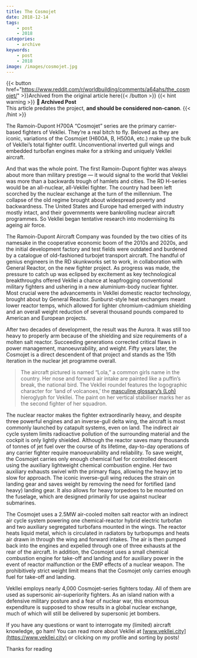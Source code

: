 ```yaml
---
title: The Cosmojet
date: 2018-12-14
tags:
    - post
    - 2018
categories:
    - archive
keywords:
    - post
    - 2018
image: /images/cosmojet.jpg
---
```

{{< button href="https://www.reddit.com/r/worldbuilding/comments/a64ahs/the_cosmojet/" >}}Archived from the original article here{{< /button >}}
{{< hint warning >}}
**🌸 Archived Post**  
This article predates the project, **and should be considered non-canon**.
{{< /hint >}}

The Ramoin-Dupont H700A “Cosmojet” series are the primary carrier-based fighters of Vekllei. They’re a real bitch to fly. Beloved as they are iconic, variations of the Cosmojet (H600A, B, H500A, etc.) make up the bulk of Vekllei’s total fighter outfit. Unconventional inverted gull wings and embedded turbofan engines make for a striking and uniquely Vekllei aircraft.

And that was the whole point. The first Ramoin-Dupont fighter was always about more than military prestige — it would signal to the world that Vekllei was more than a backwards trough of hamlets and cities. The RD H-series would be an all-nuclear, all-Vekllei fighter. The country had been left scorched by the nuclear exchange at the turn of the millennium. The collapse of the old regime brought about widespread poverty and backwardness. The United States and Europe had emerged with industry mostly intact, and their governments were bankrolling nuclear aircraft programmes. So Vekllei began tentative research into modernising its ageing air force.

The Ramoin-Dupont Aircraft Company was founded by the two cities of its namesake in the cooperative economic boom of the 2010s and 2020s, and the initial development factory and test fields were outdated and burdened by a catalogue of old-fashioned turbojet transport aircraft. The handful of genius engineers in the RD skunkworks set to work, in collaboration with General Reactor, on the new fighter project. As progress was made, the pressure to catch up was eclipsed by excitement as key technological breakthroughs offered Vekllei a chance at leapfrogging conventional military fighters and ushering in a new aluminium-body nuclear fighter. Most crucial were the advancements in Vekllei domestic reactor technology, brought about by General Reactor. Sunburst-style heat exchangers meant lower reactor temps, which allowed for lighter chromium-cadmium shielding and an overall weight reduction of several thousand pounds compared to American and European projects.

After two decades of development, the result was the Aurora. It was still too heavy to properly arm because of the shielding and size requirements of a molten salt reactor. Succeeding generations corrected critical flaws in power management, manoeuvrability, and weight. Fifty years later, the Cosmojet is a direct descendent of that project and stands as the 15th iteration in the nuclear jet programme overall.

>The aircraft pictured is named “Lola,” a common girls name in the country. Her nose and forward air intake are painted like a puffin’s break, the national bird. The Vekllei roundel features the logographic character for ‘land of volcanoes,’ the [masculine glossary’s (Loh)](https://vekllei.city/language/) hieroglyph for Vekllei. The paint on her vertical stabiliser marks her as the second fighter of her squadron.

The nuclear reactor makes the fighter extraordinarily heavy, and despite three powerful engines and an inverse-gull delta wing, the aircraft is most commonly launched by catapult systems, even on land. The indirect air cycle system limits radioactive pollution of the surrounding material and the cockpit is only lightly shielded. Although the reactor saves many thousands of tonnes of jet fuel over the course of its lifetime, day-to-day operations of any carrier fighter require manoeuvrability and reliability. To save weight, the Cosmojet carries only enough chemical fuel for controlled descent using the auxiliary lightweight chemical combustion engine. Her two auxiliary exhausts swivel with the primary flaps, allowing the heavy jet to slow for approach. The iconic inverse-gull wing reduces the strain on landing gear and saves weight by removing the need for fortified (and heavy) landing gear. It also allows for heavy torpedoes to be mounted on the fuselage, which are designed primarily for use against nuclear submarines.

The Cosmojet uses a 2.5MW air-cooled molten salt reactor with an indirect air cycle system powering one chemical-reactor hybrid electric turbofan and two auxiliary segregated turbofans mounted in the wings. The reactor heats liquid metal, which is circulated in radiators by turbopumps and heats air drawn in through the wing and forward intakes. The air is then pumped back into the engines and expelled through one of three exhausts at the rear of the aircraft. In addition, the Cosmojet uses a small chemical combustion engine for take-off and landing and for auxiliary power in the event of reactor malfunction or the EMP effects of a nuclear weapon. The prohibitively strict weight limit means that the Cosmojet only carries enough fuel for take-off and landing.

Vekllei employs nearly 4,000 Cosmojet-series fighters today. All of them are used as supersonic air-superiority fighters. As an island nation with a defensive military posture and a fear of nuclear war, this enormous expenditure is supposed to show results in a global nuclear exchange, much of which will still be delivered by supersonic jet bombers.

If you have any questions or want to interrogate my (limited) aircraft knowledge, go ham! You can read more about Vekllei at [www.vekllei.city](https://www.vekllei.city) or clicking on my profile and sorting by posts!

Thanks for reading
